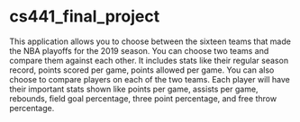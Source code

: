 # cs441_final_project

This application allows you to choose between the sixteen teams that made
the NBA playoffs for the 2019 season. You can choose two teams and compare them
against each other. It includes stats like their regular season record, points scored
per game, points allowed per game. You can also choose to compare players on each
of the two teams. Each player will have their important stats shown like points
per game, assists per game, rebounds, field goal percentage, three point percentage,
and free throw percentage. 
